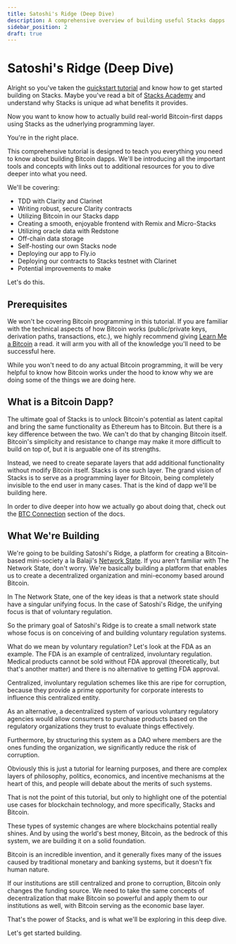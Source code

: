```yaml
---
title: Satoshi's Ridge (Deep Dive)
description: A comprehensive overview of building useful Stacks dapps
sidebar_position: 2
draft: true
---
```


# Satoshi's Ridge (Deep Dive)

Alright so you've taken the [quickstart tutorial](./hello-stacks.md) and know how to get started building on Stacks. Maybe you've read a bit of [Stacks Academy](../stacks-academy/) and understand why Stacks is unique ad what benefits it provides.

Now you want to know how to actually build real-world Bitcoin-first dapps using Stacks as the udnerlying programming layer.

You're in the right place.

This comprehensive tutorial is designed to teach you everything you need to know about building Bitcoin dapps. We'll be introducing all the important tools and concepts with links out to additional resources for you to dive deeper into what you need.

We'll be covering:

- TDD with Clarity and Clarinet
- Writing robust, secure Clarity contracts
- Utilizing Bitcoin in our Stacks dapp
- Creating a smooth, enjoyable frontend with Remix and Micro-Stacks
- Utilizing oracle data with Redstone
- Off-chain data storage
- Self-hosting our own Stacks node
- Deploying our app to Fly.io
- Deploying our contracts to Stacks testnet with Clarinet
- Potential improvements to make

Let's do this.

## Prerequisites

We won't be covering Bitcoin programming in this tutorial. If you are familiar with the technical aspects of how Bitcoin works (public/private keys, derivation paths, transactions, etc.), we highly recommend giving [Learn Me a Bitcoin](https://learnmeabitcoin.com/) a read. it will arm you with all of the knowledge you'll need to be successful here.

While you won't need to do any actual Bitcoin programming, it will be very helpful to know how Bitcoin works under the hood to know why we are doing some of the things we are doing here.

## What is a Bitcoin Dapp?

The ultimate goal of Stacks is to unlock Bitcoin's potential as latent capital and bring the same functionality as Ethereum has to Bitcoin. But there is a key difference between the two. We can't do that by changing Bitcoin itself. Bitcoin's simplicity and resistance to change may make it more difficult to build on top of, but it is arguable one of its strengths.

Instead, we need to create separate layers that add additional functionality without modify Bitcoin itself. Stacks is one such layer. The grand vision of Stacks is to serve as a programming layer for Bitcoin, being completely invisible to the end user in many cases. That is the kind of dapp we'll be building here.

In order to dive deeper into how we actually go about doing that, check out the [BTC Connection](../stacks-academy/btc-connection.md) section of the docs.

## What We're Building

We're going to be building Satoshi's Ridge, a platform for creating a Bitcoin-based mini-society a la Balaji's [Network State](https://thenetworkstate.com/). If you aren't familiar with The Network State, don't worry. We're basically building a platform that enables us to create a decentralized organization and mini-economy based around Bitcoin.

In The Network State, one of the key ideas is that a network state should have a singular unifying focus. In the case of Satoshi's Ridge, the unifying focus is that of voluntary regulation.

So the primary goal of Satoshi's Ridge is to create a small network state whose focus is on conceiving of and building voluntary regulation systems.

What do we mean by voluntary regulation? Let's look at the FDA as an example. The FDA is an example of centralized, involuntary regulation. Medical products cannot be sold without FDA approval (theoretically, but that's another matter) and there is no alternative to getting FDA approval.

Centralized, involuntary regulation schemes like this are ripe for corruption, because they provide a prime opportunity for corporate interests to influence this centralized entity.

As an alternative, a decentralized system of various voluntary regulatory agencies would allow consumers to purchase products based on the regulatory organizations they trust to evaluate things effectively.

Furthermore, by structuring this system as a DAO where members are the ones funding the organization, we significantly reduce the risk of corruption.

Obviously this is just a tutorial for learning purposes, and there are complex layers of philosophy, politics, economics, and incentive mechanisms at the heart of this, and people will debate about the merits of such systems.

That is not the point of this tutorial, but only to highlight one of the potential use cases for blockchain technology, and more specifically, Stacks and Bitcoin.

These types of systemic changes are where blockchains potential really shines. And by using the world's best money, Bitcoin, as the bedrock of this system, we are building it on a solid foundation.

Bitcoin is an incredible invention, and it generally fixes many of the issues caused by traditional monetary and banking systems, but it doesn't fix human nature.

If our institutions are still centralized and prone to corruption, Bitcoin only changes the funding source. We need to take the same concepts of decentralization that make Bitcoin so powerful and apply them to our institutions as well, with Bitcoin serving as the economic base layer.

That's the power of Stacks, and is what we'll be exploring in this deep dive.

Let's get started building.
